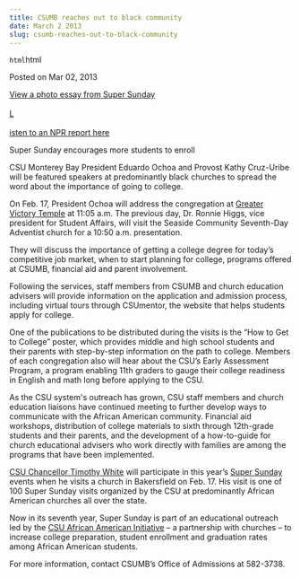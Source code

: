 ```yaml
---
title: CSUMB reaches out to black community
date: March 2 2013
slug: csumb-reaches-out-to-black-community
---
```


`html`html

<span class="date">Posted on Mar 02, 2013 </span>

<p><a href="https://blogs.calstate.edu/voicesviews/?p=1607" rel="nofollow">View a photo essay from Super Sunday<br>
<br>
L</br></br></a><a href="https://www.californiareport.org/archive/R201303011630/b" rel="nofollow">isten to an NPR report here</a></p>
<p>Super Sunday encourages more students to enroll</p>
<p>CSU Monterey Bay President Eduardo Ochoa and Provost Kathy
Cruz-Uribe will be featured speakers at predominantly black
churches to spread the word about the importance of going to
college.</p>
<p>On Feb. 17, President Ochoa will address the congregation at
<a href="https://www.greatervictorytemple.org/" rel="nofollow">Greater Victory Temple</a> at 11:05 a.m. The previous
day, Dr. Ronnie Higgs, vice president for Student Affairs, will
visit the Seaside Community Seventh-Day Adventist church for a
10:50 a.m. presentation.</p>
<p>They will discuss the importance of getting a college degree for
today&#x2019;s competitive job market, when to start planning for college,
programs offered at CSUMB, financial aid and parent
involvement.</p>
<p>Following the services, staff members from CSUMB and church
education advisers will provide information on the application and
admission process, including virtual tours through CSUmentor, the
website that helps students apply for college.</p>
<p>One of the publications to be distributed during the visits is
the &#x201C;How to Get to College&#x201D; poster, which provides middle and high
school students and their parents with step-by-step information on
the path to college. Members of each congregation also will hear
about the CSU&#x2019;s Early Assessment Program, a program enabling 11th
graders to gauge their college readiness in English and math long
before applying to the CSU.</p>
<p>As the CSU system&apos;s outreach has grown, CSU staff members and
church education liaisons have continued meeting to further develop
ways to communicate with the African American community. Financial
aid workshops, distribution of college materials to sixth through
12th-grade students and their parents, and the development of a
how-to-guide for church educational advisers who work directly with
families are among the programs that have been implemented.</p>
<p><a href="https://www.calstate.edu/pa/news/2012/release/chancellor.shtml" rel="nofollow">CSU Chancellor Timothy White</a> will participate in
this year&#x2019;s <a href="https://www.calstate.edu/supersunday/" rel="nofollow">Super Sunday</a> events when he visits a church in
Bakersfield on Feb. 17. His visit is one of 100 Super Sunday visits
organized by the CSU at predominantly African American churches all
over the state.</p>
<p>Now in its seventh year, Super Sunday is part of an educational
outreach led by the <a href="https://www.calstate.edu/externalrelations/partnerships/african-american.shtml" rel="nofollow">CSU African American Initiative</a> &#x2013; a partnership
with churches &#x2013; to increase college preparation, student enrollment
and graduation rates among African American students.</p>
<p>For more information, contact CSUMB&#x2019;s Office of Admissions at
582-3738.<br>
&#xA0;</br></p>

```

```
